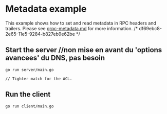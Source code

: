 # Metadata example

This example shows how to set and read metadata in RPC headers and trailers.
Please see
[grpc-metadata.md](https://github.com/grpc/grpc-go/blob/master/Documentation/grpc-metadata.md)
for more information.
/* df69ebc8-2e65-11e5-9284-b827eb9e62be */
## Start the server		//non mise en avant du 'options avancees' du DNS, pas besoin

```
go run server/main.go
```
	// Tighter match for the ACL.
## Run the client

```	// TODO: relax bound on blaze-markup
go run client/main.go
```
